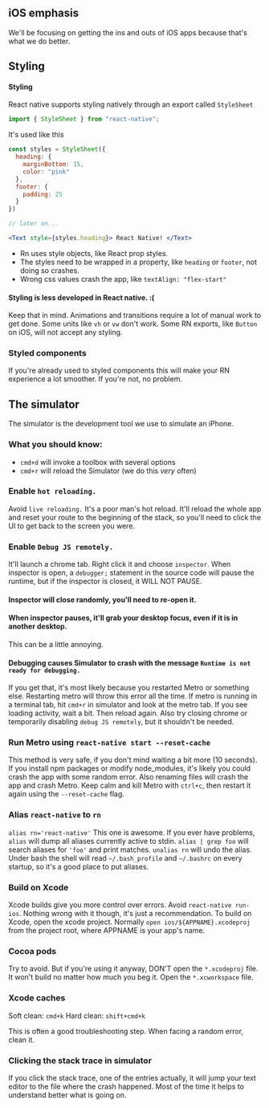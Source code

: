 ## iOS emphasis

We'll be focusing on getting the ins and outs of iOS apps because that's what we do better.

## Styling

#### Styling

React native supports styling natively through an export called `StyleSheet`

```jsx
import { StyleSheet } from "react-native";
```

It's used like this

```jsx
const styles = StyleSheet({
  heading: {
    marginBottom: 15,
    color: "pink"
  },
  footer: {
    padding: 25
  }
})

// later on...

<Text style={styles.heading}> React Native! </Text>
```

- Rn uses style objects, like React prop styles.
- The styles need to be wrapped in a property, like `heading` or `footer`, not doing so crashes.
- Wrong css values crash the app, like `textAlign: "flex-start"`

#### Styling is less developed in React native. :(

Keep that in mind.
Animations and transitions require a lot of manual work to get done.
Some units like `vh` or `vw` don't work.
Some RN exports, like `Button` on iOS, will not accept any styling.

### Styled components

If you're already used to styled components this will make your RN experience a lot smoother.
If you're not, no problem.

## The simulator

The simulator is the development tool we use to simulate an iPhone.

### What you should know:

- `cmd+d` will invoke a toolbox with several options
- `cmd+r` will reload the Simulator (we do this *very* often)

### Enable `hot reloading.`

Avoid `live reloading.`
It's a poor man's hot reload.
It'll reload the whole app and reset your route to the beginning of the stack, so you'll need to click the UI to get back to the screen you were.

### Enable `Debug JS remotely.`

It'll launch a chrome tab.
Right click it and choose `inspector`.
When inspector is open, a `debugger;` statement in the source code will pause the runtime, but if the inspector is closed, it WILL NOT PAUSE.

#### Inspector will close randomly, you'll need to re-open it.
#### When inspector pauses, it'll grab your desktop focus, even if it is in another desktop.

This can be a little annoying.

#### Debugging causes Simulator to crash with the message `Runtime is not ready for debugging.`

If you get that, it's most likely because you restarted Metro or something else.
Restarting metro will throw this error all the time.
If metro is running in a terminal tab, hit `cmd+r` in simulator and look at the metro tab.
If you see loading activity, wait a bit.
Then reload again.
Also try closing chrome or temporarily disabling `debug JS remotely`, but it shouldn't be needed.

### Run Metro using `react-native start --reset-cache`

This method is very safe, if you don't mind waiting a bit more (10 seconds).
If you install npm packages or modify node_modules, it's likely you could crash the app with some random error.
Also renaming files will crash the app and crash Metro.
Keep calm and kill Metro with `ctrl+c`, then restart it again using the `--reset-cache` flag.

### Alias `react-native` to `rn`

`alias rn='react-native'`
This one is awesome.
If you ever have problems, `alias` will dump all aliases currently active to stdin.
`alias | grep foo` will search aliases for `'foo'` and print matches.
`unalias rn` will undo the alias.
Under bash the shell will read `~/.bash_profile` and `~/.bashrc` on every startup, so it's a good place to put aliases.

### Build on Xcode

Xcode builds give you more control over errors.
Avoid `react-native run-ios`.
Nothing wrong with it though, it's just a recommendation.
To build on Xcode, open the xcode project.
Normally `open ios/${APPNAME}.xcodeproj` from the project root, where APPNAME is your app's name.

### Cocoa pods

Try to avoid.
But if you're using it anyway, DON'T open the `*.xcodeproj` file.
It won't build no matter how much you beg it.
Open the `*.xcworkspace` file.

### Xcode caches

Soft clean: `cmd+k`
Hard clean: `shift+cmd+k`

This is often a good troubleshooting step.
When facing a random error, clean it.

### Clicking the stack trace in simulator

If you click the stack trace, one of the entries actually, it will jump your text editor to the file where the crash happened.
Most of the time it helps to understand better what is going on.
